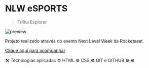 # NLW eSPORTS

>Trilha Explorer

![preview](.github/preview..png.png)

Projeto realizado através do evento Next Level Week da Rocketseat.

[Clique aqui para acompanhar](https://luizcripa.github.io/nlw-esports-explorer/)

🛠 Tecnologias aplicadas
⚙ HTML
⚙ CSS
⚙ GIT e GITHUB
⚙ 
⚙